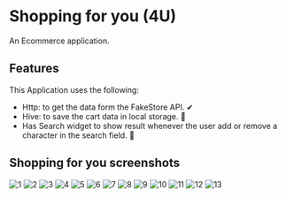 # Shopping for you (4U)

An Ecommerce application.

## Features
This Application uses the following:
- Http: to get the data form the FakeStore API. ✔
- Hive: to save the cart data in local storage. 💯
- Has Search widget to show result whenever the user add or remove a character in the search field. 📌

## Shopping for you screenshots
![1](https://github.com/user-attachments/assets/e25c77b7-30e5-4cfc-9acb-db5f93c672bb)
![2](https://github.com/user-attachments/assets/61cee151-c9b3-4cc7-bce9-e815cce901c9)
![3](https://github.com/user-attachments/assets/5d513371-2b82-4150-a056-19b4c0a3ba73)
![4](https://github.com/user-attachments/assets/5c4d54fc-1b42-4db7-b793-84eb2350d052)
![5](https://github.com/user-attachments/assets/e1eb2636-6ca8-4055-bcad-a0dfe39e920b)
![6](https://github.com/user-attachments/assets/865dab26-aa25-4e59-9e05-124d944967f3)
![7](https://github.com/user-attachments/assets/2f672b9c-c5de-40dc-a5d9-d4ae25aef896)
![8](https://github.com/user-attachments/assets/399b43fe-ed1f-425d-9c43-14c3fa8c2514)
![9](https://github.com/user-attachments/assets/8a4fcdde-101b-446a-ad93-79b180785d06)
![10](https://github.com/user-attachments/assets/04f6d953-62a3-44b3-8e45-693b12ca7d6e)
![11](https://github.com/user-attachments/assets/40df57e6-0ac3-446a-8295-dbf64faa443d)
![12](https://github.com/user-attachments/assets/2b89ee92-5c0d-4693-b306-51c24054f769)
![13](https://github.com/user-attachments/assets/6cf165a0-fc48-4d19-aeff-7292d2102cd1)


  
